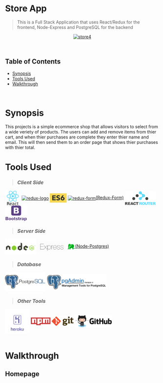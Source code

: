 # **Store App**

> This is a Full Stack Application that uses React/Redux for the frontend, Node-Express and PostgreSQL for the backend

<p align="center">
  <a href="https://storeapp-frontend.herokuapp.com/"><img src="src/readme/store4.gif" alt="store4"/></a>
</p>

<br>

## Table of Contents
- [Synopsis](#Synopsis)
- [Tools Used](#tools-used)
- [Walkthrough ](#tools-used)

<br>


# **Synopsis**

This projects is a simple ecommerce shop that allows visitors to select from a wide veriety of products. The users can add and remove items from thier cart, and when thier purchases are complete they enter thier name and email. This will then send them to an order page that shows thier purchases with thier total. 


# **Tools Used** 
>### ***Client Side***
<a href='https://www.npmjs.com/package/react'><img src="src/readme/ReactJS.png" alt="react-logo" height=50 align="center"/></a>
<a href='https://www.npmjs.com/package/redux'><img src="https://raw.githubusercontent.com/reduxjs/redux/master/logo/logo-title-dark.png" alt="redux-logo" height=50 align="center"/></a>
<a href='https://github.com/lukehoban/es6features'><img src="src/readme/es6.jpeg" alt="es6-logo" height=30 align="center"/></a>
<a href='https://www.npmjs.com/package/redux-form'><img src="https://raw.githubusercontent.com/erikras/redux-form/master/logo.png" alt="redux-form" height=30 align="center"/>(Redux-Form)</a>
<a href='https://www.npmjs.com/package/react-router'><img src="src/readme/react router.jpg" alt="react-router" height=45 align="center"/></a>
<a href='https://getbootstrap.com/'><img src="src/readme/Bootstrap-Logo.png" alt="bootstrap-logo" height=50 align="center"/></a>


>### ***Server Side***
<a href='https://nodejs.org/en/'><img src="src/readme/nodejs-logo.png" alt="node" height=50 align="center"/></a>
<a href='https://www.npmjs.com/package/express'>
<img src="src/readme/express-facebook-share.png" alt="Express" height=35 align="center"/></a>
<a href='https://www.npmjs.com/package/pg'>
<img src="src/readme/favicon.png" alt="node-postgres" height=20 align="center"/> (Node-Postgres) </a>

>### ***Database***
<a href='https://www.postgresql.org/'>
<img src="src/readme/Node_js_database_example_PostgreSQL_1461672928728-1466683645768.png" alt="postgres" height=60 align="center"/></a>
<a href='https://www.postgresql.org/'>
<img src="src/readme/pgAdminLogo.png" alt="postgres" height=50 align="center"/></a>
<br>

>### ***Other Tools***
<a href=''>
<img src="src/readme/logo-square-heroku.png" alt="Heroku" height=80 align="center"/></a>
<a href=''>
<img src="src/readme/1280px-Npm-logo.svg.png" alt="npm" height=25 align="center"/></a>
<a href=''>
<img src="src/readme/1_QoR3rxWIbnf5wmF_IuAHqQ.png" alt="git" height=30 align="center"/></a>
<a href=''>
<img src="src/readme/github-logo.png" alt="postgres" height=40 align="center"/></a>
<br>
<br>


# **Walkthrough**

## Homepage